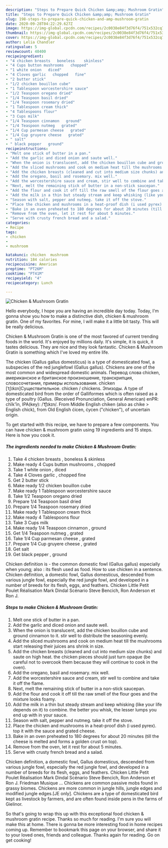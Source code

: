 ```yaml
---
description: "Steps to Prepare Quick Chicken &amp;amp; Mushroom Gratin"
title: "Steps to Prepare Quick Chicken &amp;amp; Mushroom Gratin"
slug: 198-steps-to-prepare-quick-chicken-and-amp-mushroom-gratin
date: 2020-09-28T04:22:29.627Z
image: https://img-global.cpcdn.com/recipes/2c0038e84f3d76f4/751x532cq70/chicken-mushroom-gratin-recipe-main-photo.jpg
thumbnail: https://img-global.cpcdn.com/recipes/2c0038e84f3d76f4/751x532cq70/chicken-mushroom-gratin-recipe-main-photo.jpg
cover: https://img-global.cpcdn.com/recipes/2c0038e84f3d76f4/751x532cq70/chicken-mushroom-gratin-recipe-main-photo.jpg
author: Lelia Chandler
ratingvalue: 5
reviewcount: 40400
recipeingredient:
- "4 chicken breasts   boneless    skinless"
- "4 Cups button mushrooms   chopped"
- "1 white onion   diced"
- "4 Cloves garlic   chopped   fine"
- "2 butter stick"
- "1/2 chicken bouillon cube"
- "1 Tablespoon worcestershire sauce"
- "1/2 Teaspoon oregano dried"
- "1/4 Teaspoon basil dried"
- "1/4 Teaspoon rosemary dried"
- "1 Tablespoon cream thick"
- "4 Tablespoons flour"
- "3 Cups milk"
- "1/4 Teaspoon cinnamon   ground"
- "1/4 Teaspoon nutmeg   grated"
- "1/4 Cup parmesan cheese   grated"
- "1/4 Cup gruyere cheese   grated"
- " salt"
- " black pepper   ground"
recipeinstructions:
- "Melt one stick of butter in a pan."
- "Add the garlic and diced onion and saute well."
- "When the onion is translucent, add the chicken bouillon cube and ground cinnamon to it. stir well to distribute the seasoning evenly."
- "Add the sliced mushrooms and cook on medium heat till the mushrooms start releasing their juices ans shrink in size."
- "Add the chicken breasts (cleaned and cut into medium size chunks) and saute on high heat. the chicken pieces should just turn opaque (be careful not to overcook them because they will continue to cook in the oven)."
- "Add the oregano, basil and rosemary. mix well."
- "Add the worcestershire sauce and cream, stir well to combine and take it off the flame."
- "Next, melt the remaining stick of butter in a non-stick saucepan."
- "Add the flour and cook it off till the raw smell of the flour goes and the mixture looks foamy."
- "Add the milk in a thin but steady stream and keep whisking (like your life depends on it) to combine. the better you whisk, the lesser lumps you end up with in your sauce."
- "Season with salt, pepper and nutmeg. take it off the stove."
- "Place the chicken and mushrooms in a heat-proof dish (i used pyrex). top it with the sauce and grated cheese."
- "Bake in an oven preheated to 180 degrees for about 20 minutes (till the cheese is melted and forms a golden crust on top)."
- "Remove from the oven, let it rest for about 5 minutes."
- "Serve with crusty french bread and a salad."
categories:
- Recipe
tags:
- chicken
- 
- mushroom

katakunci: chicken  mushroom 
nutrition: 184 calories
recipecuisine: American
preptime: "PT26M"
cooktime: "PT41M"
recipeyield: "4"
recipecategory: Lunch

---
```



![Chicken &amp; Mushroom Gratin](https://img-global.cpcdn.com/recipes/2c0038e84f3d76f4/751x532cq70/chicken-mushroom-gratin-recipe-main-photo.jpg)

Hello everybody, I hope you are having an incredible day today. Today, I'm gonna show you how to make a distinctive dish, chicken &amp; mushroom gratin. One of my favorites. For mine, I will make it a little bit tasty. This will be really delicious.

Chicken &amp; Mushroom Gratin is one of the most favored of current trending foods in the world. It's enjoyed by millions daily. It's simple, it is quick, it tastes delicious. They are nice and they look fantastic. Chicken &amp; Mushroom Gratin is something which I've loved my entire life.

The chicken (Gallus gallus domesticus) is a type of domesticated fowl, a subspecies of the red junglefowl (Gallus gallus). Chickens are one of the most common and widespread domestic animals. Перевод слова chicken, американское и британское произношение, транскрипция, словосочетания, примеры использования. chicken [ˈtʃɪkɪn]Существительное. chicken / chickens. Эпизоды. A type of domesticated bird from the order of Galliformes which is often raised as a type of poultry (Gallus. (Received Pronunciation, General American) enPR: chĭk&#39;ĭn, IPA(key): /ˈt͡ʃɪkɪn/. From Middle English chiken (also as chike &gt; English chick), from Old English ċicen, ċycen (&#34;chicken&#34;), of uncertain origin.


To get started with this recipe, we have to prepare a few components. You can have chicken &amp; mushroom gratin using 19 ingredients and 15 steps. Here is how you cook it.

<!--inarticleads1-->

##### The ingredients needed to make Chicken &amp; Mushroom Gratin:

1. Take 4 chicken breasts ,  boneless  &amp;  skinless
1. Make ready 4 Cups button mushrooms ,  chopped
1. Take 1 white onion ,  diced
1. Take 4 Cloves garlic ,  chopped   fine
1. Get 2 butter stick
1. Make ready 1/2 chicken bouillon cube
1. Make ready 1 Tablespoon worcestershire sauce
1. Take 1/2 Teaspoon oregano dried
1. Prepare 1/4 Teaspoon basil dried
1. Prepare 1/4 Teaspoon rosemary dried
1. Make ready 1 Tablespoon cream thick
1. Make ready 4 Tablespoons flour
1. Take 3 Cups milk
1. Make ready 1/4 Teaspoon cinnamon ,  ground
1. Get 1/4 Teaspoon nutmeg ,  grated
1. Take 1/4 Cup parmesan cheese ,  grated
1. Prepare 1/4 Cup gruyere cheese ,  grated
1. Get  salt
1. Get  black pepper ,  ground


Chicken definition is - the common domestic fowl (Gallus gallus) especially when young; also : its flesh used as food. How to use chicken in a sentence. Chicken definition, a domestic fowl, Gallus domesticus, descended from various jungle fowl, especially the red jungle fowl, and developed in a number of breeds for its flesh, eggs, and feathers. Chicken Little Petit Poulet Réalisation Mark Dindal Scénario Steve Bencich, Ron Anderson et Ron J. 

<!--inarticleads2-->

##### Steps to make Chicken &amp; Mushroom Gratin:

1. Melt one stick of butter in a pan.
1. Add the garlic and diced onion and saute well.
1. When the onion is translucent, add the chicken bouillon cube and ground cinnamon to it. stir well to distribute the seasoning evenly.
1. Add the sliced mushrooms and cook on medium heat till the mushrooms start releasing their juices ans shrink in size.
1. Add the chicken breasts (cleaned and cut into medium size chunks) and saute on high heat. the chicken pieces should just turn opaque (be careful not to overcook them because they will continue to cook in the oven).
1. Add the oregano, basil and rosemary. mix well.
1. Add the worcestershire sauce and cream, stir well to combine and take it off the flame.
1. Next, melt the remaining stick of butter in a non-stick saucepan.
1. Add the flour and cook it off till the raw smell of the flour goes and the mixture looks foamy.
1. Add the milk in a thin but steady stream and keep whisking (like your life depends on it) to combine. the better you whisk, the lesser lumps you end up with in your sauce.
1. Season with salt, pepper and nutmeg. take it off the stove.
1. Place the chicken and mushrooms in a heat-proof dish (i used pyrex). top it with the sauce and grated cheese.
1. Bake in an oven preheated to 180 degrees for about 20 minutes (till the cheese is melted and forms a golden crust on top).
1. Remove from the oven, let it rest for about 5 minutes.
1. Serve with crusty french bread and a salad.


Chicken definition, a domestic fowl, Gallus domesticus, descended from various jungle fowl, especially the red jungle fowl, and developed in a number of breeds for its flesh, eggs, and feathers. Chicken Little Petit Poulet Réalisation Mark Dindal Scénario Steve Bencich, Ron Anderson et Ron J. Friedman Musique … Chickens are common passive mobs found in grassy biomes. Chickens are more common in jungle hills, jungle edges and modified jungle edges.‌[JE only]. Chickens are a type of domesticated bird kept as livestock by farmers, and are often found inside pens in the farms of Gielinor. 

So that's going to wrap this up with this exceptional food chicken &amp; mushroom gratin recipe. Thanks so much for reading. I'm sure you will make this at home. There is gonna be more interesting food in home recipes coming up. Remember to bookmark this page on your browser, and share it to your loved ones, friends and colleague. Thanks again for reading. Go on get cooking!

